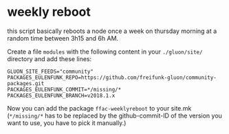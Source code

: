 <!--
SPDX-FileCopyrightText: adorfer, Florian Maurer

SPDX-License-Identifier: GPL-2.0-or-later
-->

weekly reboot
=============

this script basically reboots a node once a week on thursday morning at a random
time between 3h15 and 6h AM.

Create a file `modules` with the following content in your `./gluon/site/`
directory and add these lines: 

```
GLUON_SITE_FEEDS="community"
PACKAGES_EULENFUNK_REPO=https://github.com/freifunk-gluon/community-packages.git
PACKAGES_EULENFUNK_COMMIT=*/missing/*
PACKAGES_EULENFUNK_BRANCH=v2018.1.x
```

Now you can add the package `ffac-weeklyreboot` to your site.mk
(`*/missing/*` has to be replaced by the github-commit-ID of the version you
want to use, you have to pick it manually.)
